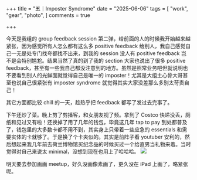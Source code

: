 +++
title = "五｜Imposter Syndrome"
date = "2025-06-06"
tags = [
    "work",
    "gear",
    "photo",
]
comments = true

+++

今天是我组的 group feedback session 第二弹，给前面的人的时候我开始越来越紧张，因为感觉所有人怎么都有这么多 positive feedback 给别人，我自己感觉自己一无是处专门找夸都找不出来，到我的 session 没人有 positive feedback 岂不是会特别尴尬。结果当然了真的到了我的 section 大家也说出了很多 positive feedback，甚至有一些我自己都没注意到的地方。虽然是照常业务吧但就说明也不要看到别人的光鲜面就觉得自己是唯一的 imposter！尤其是大组主心骨大哥甚至也说自己很紧张有 imposter syndrome 就觉得其实大家没差那么多别太苛责自己！

其它方面都比较 chill 的一天，趁热乎把 feedback 都写了发过去完事了。

下午还炒了菜。晚上剪了剪播客，和女朋友视了频。拿到了 Costco 快递没丢，厕纸和见过又有啦！还换掉了用了几年的钱包，毕竟这几年 tap to pay 到处都普及了，钱包里的大多数卡都不用不到，其实身上只带着一些应急的 essentials 和需要实体的卡就够了。于是换了个卡夹似的。其实是前阵子看 youtuber 安利的，然后想起来我几年前去荷兰博物馆买纪念品的时候买过一个给直男当礼物来着。当时觉得对自己来说太 minimal，没想到现在也用上了哈哈哈。
![](https://media.douchi.space/douchi/media_attachments/files/114/640/984/996/663/865/original/cef3484bb7cc08c6.png)

明天要去参加画画 meetup，好久没画像素画了，更久没在 iPad 上画了，略紧张呢。